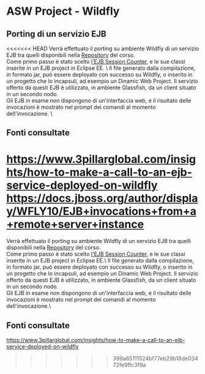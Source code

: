 # ASW Project - Wildfly

## Porting di un servizio EJB
<<<<<<< HEAD
Verrà effettuato il porting su ambiente Wildfly di un servizio EJB tra quelli disponibili nella [Repository](https://github.com/aswroma3/asw) del corso. \
Come primo passo è stato scelto [l'EJB Session Counter](https://github.com/aswroma3/asw/tree/master/projects/asw-850-ejb/c-session-counter), e le sue classi inserite in un EJB project in Eclipse EE. \ 
Il file generato dalla compilazione, in formato jar, può essere deployato con successo su Wildfly, o inserito in un progetto che lo incapsuli, ad esempio un Dinamic Web Project. Il servizio offerto da questi EJB è utilizzato, in ambiente Glassfish, da un client situato in un secondo nodo. \
Gli EJB in esame non dispongono di un'interfaccia web, e il risultato delle invocazioni è mostrato nel prompt dei comandi al momento dell'invocazione. \

## Fonti consultate
https://www.3pillarglobal.com/insights/how-to-make-a-call-to-an-ejb-service-deployed-on-wildfly \
https://docs.jboss.org/author/display/WFLY10/EJB+invocations+from+a+remote+server+instance 
=======
Verrà effettuato il porting su ambiente Wildfly di un servizio EJB tra quelli disponibili nella [Repository](https://github.com/aswroma3/asw) del corso.\
Come primo passo è stato scelto [l'EJB Session Counter](https://github.com/aswroma3/asw/tree/master/projects/asw-850-ejb/c-session-counter), e le sue classi inserite in un EJB project in Eclipse EE.\ 
Il file generato dalla compilazione, in formato jar, può essere deployato con successo su Wildfly, o inserito in un progetto che lo incapsuli, ad esempio un Dinamic Web Project. Il servizio offerto da questi EJB è utilizzato, in ambiente Glassfish, da un client situato in un secondo nodo.\
Gli EJB in esame non dispongono di un'interfaccia web, e il risultato delle invocazioni è mostrato nel prompt dei comandi al momento dell'invocazione.\

## Fonti consultate
https://www.3pillarglobal.com/insights/how-to-make-a-call-to-an-ejb-service-deployed-on-wildfly 
>>>>>>> 398a65111524bf77eb29b18de03472fe9ffc3f9a



